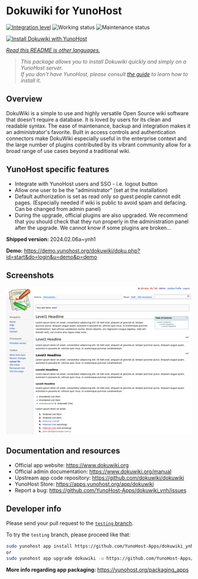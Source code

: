 <!--
N.B.: This README was automatically generated by <https://github.com/YunoHost/apps/tree/master/tools/readme_generator>
It shall NOT be edited by hand.
-->

# Dokuwiki for YunoHost

[![Integration level](https://dash.yunohost.org/integration/dokuwiki.svg)](https://dash.yunohost.org/appci/app/dokuwiki) ![Working status](https://ci-apps.yunohost.org/ci/badges/dokuwiki.status.svg) ![Maintenance status](https://ci-apps.yunohost.org/ci/badges/dokuwiki.maintain.svg)

[![Install Dokuwiki with YunoHost](https://install-app.yunohost.org/install-with-yunohost.svg)](https://install-app.yunohost.org/?app=dokuwiki)

*[Read this README is other languages.](./ALL_README.md)*

> *This package allows you to install Dokuwiki quickly and simply on a YunoHost server.*  
> *If you don't have YunoHost, please consult [the guide](https://yunohost.org/install) to learn how to install it.*

## Overview

DokuWiki is a simple to use and highly versatile Open Source wiki software that doesn't require a database. It is loved by users for its clean and readable syntax. The ease of maintenance, backup and integration makes it an administrator's favorite. Built in access controls and authentication connectors make DokuWiki especially useful in the enterprise context and the large number of plugins contributed by its vibrant community allow for a broad range of use cases beyond a traditional wiki.

## YunoHost specific features

* Integrate with YunoHost users and SSO - i.e. logout button
* Allow one user to be the "administrator" (set at the installation)
* Default authorization is set as read only so guest people cannot edit pages. (Especially needed if wiki is public to avoid spam and defacing. Can be changed from admin panel)
* During the upgrade, official plugins are also upgraded. We recommend that you should check that they run properly in the administration panel after the upgrade. We cannot know if some plugins are broken...


**Shipped version:** 2024.02.06a~ynh1

**Demo:** <https://demo.yunohost.org/dokuwiki/doku.php?id=start&do=login&u=demo&p=demo>

## Screenshots

![Screenshot of Dokuwiki](./doc/screenshots/DokuWiki_Screenshot.png)

## Documentation and resources

- Official app website: <https://www.dokuwiki.org>
- Official admin documentation: <https://www.dokuwiki.org/manual>
- Upstream app code repository: <https://github.com/dokuwiki/dokuwiki>
- YunoHost Store: <https://apps.yunohost.org/app/dokuwiki>
- Report a bug: <https://github.com/YunoHost-Apps/dokuwiki_ynh/issues>

## Developer info

Please send your pull request to the [`testing` branch](https://github.com/YunoHost-Apps/dokuwiki_ynh/tree/testing).

To try the `testing` branch, please proceed like that:

```bash
sudo yunohost app install https://github.com/YunoHost-Apps/dokuwiki_ynh/tree/testing --debug
or
sudo yunohost app upgrade dokuwiki -u https://github.com/YunoHost-Apps/dokuwiki_ynh/tree/testing --debug
```

**More info regarding app packaging:** <https://yunohost.org/packaging_apps>
